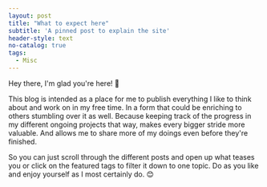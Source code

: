 ```yaml
---
layout: post
title: "What to expect here"
subtitle: 'A pinned post to explain the site'
header-style: text
no-catalog: true
tags:
  - Misc
---
```


Hey there, I'm glad you're here! :tada:

This blog is intended as a place for me to publish everything I like to think about and work on in my free time. In a form that could be enriching to others stumbling over it as well. Because keeping track of the progress in my different ongoing projects that way, makes every bigger stride more valuable. And allows me to share more of my doings even before they're finished.

So you can just scroll through the different posts and open up what teases you or click on the featured tags to filter it down to one topic. Do as you like and enjoy yourself as I most certainly do. :blush:
